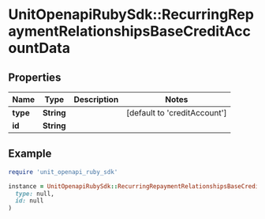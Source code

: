 # UnitOpenapiRubySdk::RecurringRepaymentRelationshipsBaseCreditAccountData

## Properties

| Name | Type | Description | Notes |
| ---- | ---- | ----------- | ----- |
| **type** | **String** |  | [default to &#39;creditAccount&#39;] |
| **id** | **String** |  |  |

## Example

```ruby
require 'unit_openapi_ruby_sdk'

instance = UnitOpenapiRubySdk::RecurringRepaymentRelationshipsBaseCreditAccountData.new(
  type: null,
  id: null
)
```

